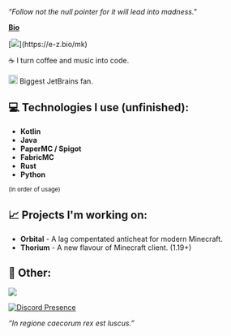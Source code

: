 *"Follow not the null pointer for it will lead into madness."*

**[Bio](https://e-z.bio/mk)**

[![](https://readme-typing-svg.demolab.com?font=Roboto&weight=700&size=50&duration=2500&pause=2500&color=FFFFFF&width=435&height=100&lines=%F0%9F%91%8B+Yo%2C+I'm+Krypt.)](https://e-z.bio/mk)

:coffee: I turn coffee and music into code. 

<img src="https://www.jetbrains.com/favicon.ico" width="18"/> Biggest JetBrains fan.

## :computer: Technologies I use (unfinished): 
  - **Kotlin**
  - **Java**
  - **PaperMC / Spigot**
  - **FabricMC**
  - **Rust**
  - **Python**


<sup>(in order of usage)</sup>  

## 📈 Projects I'm working on:
  - **Orbital** - A lag compentated anticheat for modern Minecraft.
  - **Thorium** - A new flavour of Minecraft client. (1.19+)

## 🌴 Other:
<!---visit https://readme-typing-svg.demolab.com/demo/ --->
[![](https://readme-typing-svg.demolab.com?font=JetBrains+Mono&weight=500&size=30&duration=2500&pause=500&color=9065FF&width=435&lines=e-z.bio%2Fmk;namemc.com%2Fobfuscators)](https://e-z.bio/mk)

[![Discord Presence](https://lanyard.cnrad.dev/api/440068179994083328)](https://discord.com/users/440068179994083328)

*“In regione caecorum rex est luscus.”*
